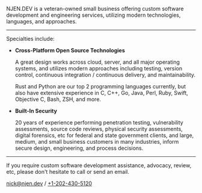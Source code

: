 NJEN.DEV is a veteran-owned small business offering custom software development
and engineering services, utilizing modern technologies, languages, and
approaches.

---

Specialties include:

* **Cross-Platform Open Source Technologies**

  A great design works across cloud, server, and all major operating systems, and
  utilizes modern approaches including testing, version control, continuous
  integration / continuous delivery, and maintainability.

  Rust and Python are our top 2 programming languages currently, but also have
  extensive experience in C, C++, Go, Java, Perl, Ruby, Swift, Objective C, Bash,
  ZSH, and more.

* **Built-In Security**

  20 years of experience performing penetration testing, vulnerability
  assessments, source code reviews, physical security assessments, digital
  forensics, etc for federal and state government clients, and large, medium, and
  small business customers in many industries, inform secure design, engineering,
  and process decisions.

---

If you require custom software development assistance, advocacy, review, etc,
please don't hesitate to call or send an email.

<nick@njen.dev> / [+1-202-430-5120](tel:+1-202-430-5120)

